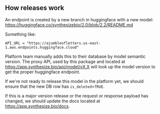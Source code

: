 ## How releases work

An endpoint is created by a new branch in huggingface with a new model: https://huggingface.co/synthesizebio/2.0/blob/2.2/README.md

Something like:

```
API_URL = "https://ajumbleofletters.us-east-1.aws.endpoints.huggingface.cloud"
```

Platform team manually adds this to their database by model semantic version. The proxy API, used by this package and located at https://app.synthesize.bio/api/model/vX.X will look up the model version to get the proper huggingface endpoint.

If we're not ready to release this model in the platform yet, we should ensure that the new DB row has `is_deleted`=`TRUE`.

If this is a major version release or the request or response payload has changed, we should update the docs located at https://app.synthesize.bio/docs.
